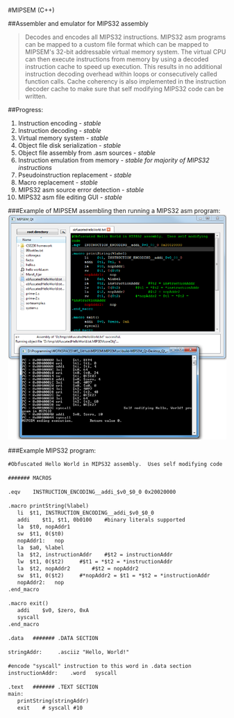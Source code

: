 #MIPSEM (C++)  

##Assembler and emulator for MIPS32 assembly   
   
>Decodes and encodes all MIPS32 instructions.  MIPS32 asm programs can be mapped to a custom file format which can be mapped to MIPSEM's 32-bit addressable virtual memory system.  The virtual CPU can then execute instructions from memory by using a decoded instruction cache to speed up execution.  This results in no additional instruction decoding overhead within loops or consecutively called function calls.  Cache coherency is also implemented in the instruction decoder cache to make sure that self modifying MIPS32 code can be written.   
   
   
##Progress:   
1. Instruction encoding	-	*stable*     
2. Instruction decoding	-	*stable*     
3. Virtual memory system	-	*stable*     
4. Object file disk serialization	-	*stable*     
5. Object file assembly from .asm sources	-	*stable*   
6. Instruction emulation from memory	-	  *stable for majority of MIPS32 instructions*       
7. Pseudoinstruction replacement	-	*stable*    
8. Macro replacement	-	*stable*     
9. MIPS32 asm source error detection	-	*stable*  
10. MIPS32 asm file editing GUI	-	*stable*  
        
###Example of MIPSEM assembling then running a MIPS32 asm program:        
![Screenshot](/demos/GUI.png?raw=true)   
   
   
###Example MIPS32 program:               
      
 ```Assembly
#Obfuscated Hello World in MIPS32 assembly.  Uses self modifying code

####### MACROS

.eqv	INSTRUCTION_ENCODING__addi_$v0_$0_0	0x20020000	

.macro printString(%label)	
	li	$t1, INSTRUCTION_ENCODING__addi_$v0_$0_0
	addi	$t1, $t1, 0b0100	#binary literals supported
	la	$t0, nopAddr1
	sw	$t1, 0($t0)
	nopAddr1:	nop		
	la	$a0, %label
	la	$t2, instructionAddr	#$t2 = instructionAddr
	lw	$t1, 0($t2)		#$t1 = *$t2 = *instructionAddr
	la	$t2, nopAddr2		#$t2 = nopAddr2
	sw	$t1, 0($t2)		#*nopAddr2 = $t1 = *$t2 = *instructionAddr
	nopAddr2:	nop
.end_macro

.macro exit()
	addi	$v0, $zero, 0xA
	syscall
.end_macro
	
.data	####### .DATA SECTION

stringAddr:		.asciiz	"Hello, World!"

#encode "syscall" instruction to this word in .data section
instructionAddr:	.word	syscall	

.text	####### .TEXT SECTION  
main:
	printString(stringAddr)   
	exit	# syscall #10   
```    













